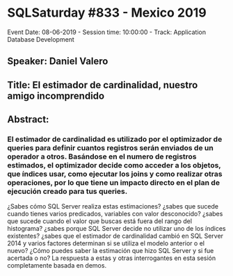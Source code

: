 # SQLSaturday #833 - Mexico 2019
Event Date: 08-06-2019 - Session time: 10:00:00 - Track: Application  Database Development
## Speaker: Daniel Valero
## Title: El estimador de cardinalidad, nuestro amigo incomprendido
## Abstract:
### El estimador de cardinalidad es utilizado por el optimizador de queries para definir cuantos registros serán enviados de un operador a otros. Basándose en el numero de registros estimados, el optimizador decide como acceder a los objetos, que índices usar, como ejecutar los joins y como realizar otras operaciones, por lo que tiene un impacto directo en el plan de ejecución creado para tus queries.
¿Sabes cómo SQL Server realiza estas estimaciones? ¿sabes que sucede cuando tienes varios predicados, variables con valor desconocido? ¿sabes que sucede cuando el valor que buscas está fuera del rango del histograma? ¿sabes porque SQL Server decide no utilizar uno de los índices existentes? ¿sabes que el estimador de cardinalidad cambió en SQL Server 2014 y varios factores determinan si se utiliza el modelo anterior o el nuevo? ¿Cómo puedes saber la estimación que hizo SQL Server y si fue acertada o no?
La respuesta a estas y otras interrogantes en esta sesión completamente basada en demos.
